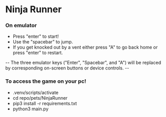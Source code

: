# Ninja Runner

### On emulator
* Press "enter" to start!
* Use the "spacebar" to jump.
* If you get knocked out by a vent either press "A" to go back home or press "enter" to restart.

-- The three emulator keys ("Enter", "Spacebar", and "A") will be replaced by corresponding on-screen buttons or device controls. -- 


### To access the game on your pc!
* .venv/scripts/activate
* cd repo/pets/NinjaRunner
* pip3 install -r requirements.txt
* python3 main.py